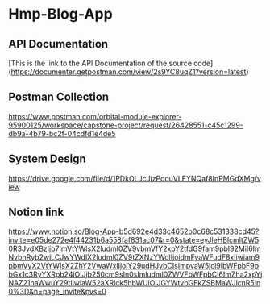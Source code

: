 # Hmp-Blog-App


## API Documentation 
[This is the link to the API Documentation of the source code] (https://documenter.getpostman.com/view/2s9YC8uqZ1?version=latest)

## Postman Collection 
https://www.postman.com/orbital-module-explorer-95900125/workspace/capstone-project/request/26428551-c45c1299-db9a-4b79-bc2f-04cdfd1e4de5

## System Design
https://drive.google.com/file/d/1PDkOLJcJizPoouVLFYNQaf8InPMGdXMg/view

## Notion link
https://www.notion.so/Blog-App-b5d692e4d33c4652b0c68c531338cd45?invite=e05de272e4f44231b6a558faf831ac07&r=0&state=eyJleHBlcmltZW50R3JvdXBzIjp7ImVtYWlsX2ludml0ZV9vbmVfY2xpY2tfdG9fam9pbl92MiI6ImNvbnRyb2wiLCJwYWdlX2ludml0ZV9tZXNzYWdlIjoidmFyaWFudF8xIiwiam9pbmVyX2VtYWlsX2ZhY2VwaWxlIjoiY29udHJvbCIsImpvaW5lcl9lbWFpbF9pbGx1c3RyYXRpb24iOiJjb250cm9sIn0sImludml0ZWVFbWFpbCI6ImZha2xpYjNAZ21haWwuY29tIiwiaW52aXRlck5hbWUiOiJGYWtvbGFkZSBMaWJlcnR5In0%3D&n=page_invite&pvs=0
